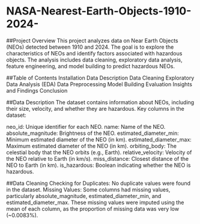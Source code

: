 # NASA-Nearest-Earth-Objects-1910-2024-

##Project Overview
This project analyzes data on Near Earth Objects (NEOs) detected between 1910 and 2024. The goal is to explore the characteristics of NEOs and identify factors associated with hazardous objects. The analysis includes data cleaning, exploratory data analysis, feature engineering, and model building to predict hazardous NEOs.

##Table of Contents
Installation
Data Description
Data Cleaning
Exploratory Data Analysis (EDA)
Data Preprocessing
Model Building
Evaluation
Insights and Findings
Conclusion

##Data Description
The dataset contains information about NEOs, including their size, velocity, and whether they are hazardous. Key columns in the dataset:

neo_id: Unique identifier for each NEO.
name: Name of the NEO.
absolute_magnitude: Brightness of the NEO.
estimated_diameter_min: Minimum estimated diameter of the NEO (in km).
estimated_diameter_max: Maximum estimated diameter of the NEO (in km).
orbiting_body: The celestial body that the NEO orbits (e.g., Earth).
relative_velocity: Velocity of the NEO relative to Earth (in km/s).
miss_distance: Closest distance of the NEO to Earth (in km).
is_hazardous: Boolean indicating whether the NEO is hazardous.

##Data Cleaning
Checking for Duplicates: No duplicate values were found in the dataset.
Missing Values: Some columns had missing values, particularly absolute_magnitude, estimated_diameter_min, and estimated_diameter_max. These missing values were imputed using the mean of each column, as the proportion of missing data was very low (~0.0083%).

